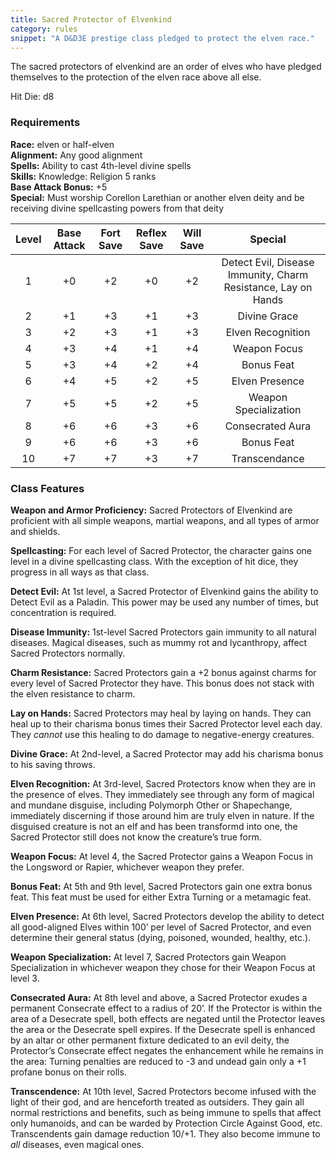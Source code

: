```yaml
---
title: Sacred Protector of Elvenkind
category: rules
snippet: "A D&D3E prestige class pledged to protect the elven race."
---
```


The sacred protectors of elvenkind are an order of elves who have pledged themselves to the protection of the elven race above all else.

Hit Die: d8

### Requirements

**Race:** elven or half-elven  
**Alignment:** Any good alignment  
**Spells:** Ability to cast 4th-level divine spells  
**Skills:** Knowledge: Religion 5 ranks  
**Base Attack Bonus:** +5  
**Special:** Must worship Corellon Larethian or another elven deity and be receiving divine spellcasting powers from that deity  

| Level | Base Attack | Fort Save | Reflex Save | Will Save |                            Special                            |
|:-----:|:-----------:|:---------:|:-----------:|:---------:|:-------------------------------------------------------------:|
|   1   |     +0      |    +2     |     +0      |    +2     | Detect Evil, Disease Immunity, Charm Resistance, Lay on Hands |
|   2   |     +1      |    +3     |     +1      |    +3     | Divine Grace                                                  |
|   3   |     +2      |    +3     |     +1      |    +3     | Elven Recognition                                             |
|   4   |     +3      |    +4     |     +1      |    +4     | Weapon Focus                                                  |
|   5   |     +3      |    +4     |     +2      |    +4     | Bonus Feat                                                    |
|   6   |     +4      |    +5     |     +2      |    +5     | Elven Presence                                                |
|   7   |     +5      |    +5     |     +2      |    +5     | Weapon Specialization                                         |
|   8   |     +6      |    +6     |     +3      |    +6     | Consecrated Aura                                              |
|   9   |     +6      |    +6     |     +3      |    +6     | Bonus Feat                                                    |
|  10   |     +7      |    +7     |     +3      |    +7     | Transcendance                                                 |

### Class Features

**Weapon and Armor Proficiency:** Sacred Protectors of Elvenkind are proficient with all simple weapons, martial weapons, and all types of armor and shields.

**Spellcasting:** For each level of Sacred Protector, the character gains one level in a divine spellcasting class. With the exception of hit dice, they progress in all ways as that class.

**Detect Evil:** At 1st level, a Sacred Protector of Elvenkind gains the ability to Detect Evil as a Paladin. This power may be used any number of times, but concentration is required.

**Disease Immunity:** 1st-level Sacred Protectors gain immunity to all natural diseases. Magical diseases, such as mummy rot and lycanthropy, affect Sacred Protectors normally.

**Charm Resistance:** Sacred Protectors gain a +2 bonus against charms for every level of Sacred Protector they have. This bonus does not stack with the elven resistance to charm.

**Lay on Hands:** Sacred Protectors may heal by laying on hands. They can heal up to their charisma bonus times their Sacred Protector level each day. They _cannot_ use this healing to do damage to negative-energy creatures.

**Divine Grace:** At 2nd-level, a Sacred Protector may add his charisma bonus to his saving throws.

**Elven Recognition:** At 3rd-level, Sacred Protectors know when they are in the presence of elves. They immediately see through any form of magical and mundane disguise, including Polymorph Other or Shapechange, immediately discerning if those around him are truly elven in nature. If the disguised creature is not an elf and has been transformd into one, the Sacred Protector still does not know the creature’s true form.

**Weapon Focus:** At level 4, the Sacred Protector gains a Weapon Focus in the Longsword or Rapier, whichever weapon they prefer.

**Bonus Feat:** At 5th and 9th level, Sacred Protectors gain one extra bonus feat. This feat must be used for either Extra Turning or a metamagic feat.

**Elven Presence:** At 6th level, Sacred Protectors develop the ability to detect all good-aligned Elves within 100’ per level of Sacred Protector, and even determine their general status (dying, poisoned, wounded, healthy, etc.).

**Weapon Specialization:** At level 7, Sacred Protectors gain Weapon Specialization in whichever weapon they chose for their Weapon Focus at level 3.

**Consecrated Aura:** At 8th level and above, a Sacred Protector exudes a permanent Consecrate effect to a radius of 20’. If the Protector is within the area of a Desecrate spell, both effects are negated until the Protector leaves the area or the Desecrate spell expires. If the Desecrate spell is enhanced by an altar or other permanent fixture dedicated to an evil deity, the Protector’s Consecrate effect negates the enhancement while he remains in the area: Turning penalties are reduced to -3 and undead gain only a +1 profane bonus on their rolls.

**Transcendence:** At 10th level, Sacred Protectors become infused with the light of their god, and are henceforth treated as outsiders. They gain all normal restrictions and benefits, such as being immune to spells that affect only humanoids, and can be warded by Protection Circle Against Good, etc. Transcendents gain damage reduction 10/+1\. They also become immune to _all_ diseases, even magical ones.
